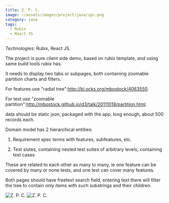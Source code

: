 ```yaml
---
title: Z. P. C.
image: ~/assets/images/project/java/zpc.png
category: java
tags:
  - Rubix
  - React JS
---
```


*Technologies:* Rubix, React JS.

The project is pure client side demo, based on rubix template, and using same build tools rubix has.

It needs to display two tabs or subpages, both containing zoomable partition charts and filters.

For features use "radial tree":http://bl.ocks.org/mbostock/4063550.

For test use "zoomable partition":http://mbostock.github.io/d3/talk/20111018/partition.html.

data should be static json, packaged with the app, long enough, about 500 records each.

Domain model has 2 hierarchical entities:

1) Requirement spec terms with features, subfeatures, etc.

2) Test siutes, containing nested test suites of arbitrary levels, containing test cases.

These are related to each other as many to many, ie one feature can be covered by many or none tests, and one test can cover many features.

Both pages should have freetext search field, entering text there will filter the tree to contain only items with such substrings and their children.

![Z. P. C.](~/assets/images/project/java/zpc1.png)
![Z. P. C.](~/assets/images/project/java/zpc2.png)
